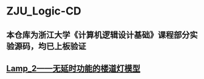 # ZJU_Logic-CD
## 本仓库为浙江大学《计算机逻辑设计基础》课程部分实验源码，均已上板验证
## [Lamp_2——无延时功能的楼道灯模型<src>](./Lab/lampctrl_draw_1.bit)
